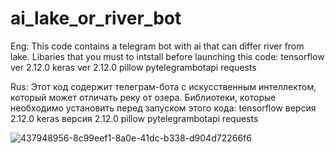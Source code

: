 # ai_lake_or_river_bot
Eng:
This code contains a telegram bot with ai that can differ river from lake. 
Libaries that you must to intstall before launching this code:
tensorflow ver 2.12.0
keras ver 2.12.0
pillow
pytelegrambotapi
requests


Rus:
Этот код содержит телеграм-бота с искусственным интеллектом, который может отличать реку от озера.
Библиотеки, которые необходимо установить перед запуском этого кода:
tensorflow версия 2.12.0
keras версия 2.12.0
pillow
pytelegrambotapi
requests


![437948956-8c99eef1-8a0e-41dc-b338-d904d72266f6](https://github.com/user-attachments/assets/85913acf-061f-4f9c-b110-dd0ef88260ba)




